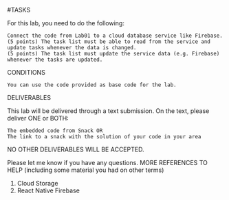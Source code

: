 #TASKS

For this lab, you need to do the following:

    Connect the code from Lab01 to a cloud database service like Firebase.
    (5 points) The task list must be able to read from the service and update tasks whenever the data is changed.
    (5 points) The task list must update the service data (e.g. Firebase) whenever the tasks are updated.

CONDITIONS

    You can use the code provided as base code for the lab.

DELIVERABLES

This lab will be delivered through a text submission. On the text, please deliver ONE or BOTH:

    The embedded code from Snack OR
    The link to a snack with the solution of your code in your area

NO OTHER DELIVERABLES WILL BE ACCEPTED.

Please let me know if you have any questions.
MORE REFERENCES TO HELP (including some material you had on other terms)
1. Cloud Storage
2. React Native Firebase
